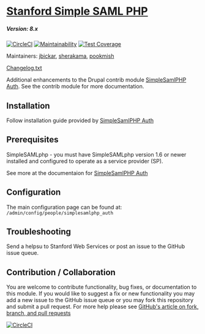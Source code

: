 # [Stanford Simple SAML PHP](https://github.com/SU-SWS/stanford_ssp)
##### Version: 8.x

[![CircleCI](https://circleci.com/gh/SU-SWS/stanford_ssp.svg?style=svg)](https://circleci.com/gh/SU-SWS/stanford_ssp)
[![Maintainability](https://api.codeclimate.com/v1/badges/d597c026202dc075d677/maintainability)](https://codeclimate.com/github/SU-SWS/stanford_ssp/maintainability)
[![Test Coverage](https://api.codeclimate.com/v1/badges/d597c026202dc075d677/test_coverage)](https://codeclimate.com/github/SU-SWS/stanford_ssp/test_coverage)

Maintainers: [jbickar](https://github.com/jbickar),  [sherakama](https://github.com/sherakama), [pookmish](https://github.com/pookmish)

[Changelog.txt](CHANGELOG.txt)

Additional enhancements to the Drupal contrib module [SimpleSamlPHP Auth](https://www.drupal.org/project/simplesamlphp_auth). See the contrib module for more documentation.

Installation
---

Follow installation guide provided by [SimpleSamlPHP Auth](https://www.drupal.org/project/simplesamlphp_auth)

Prerequisites
---

SimpleSAMLphp - you must have SimpleSAMLphp version 1.6 or newer installed and configured to operate as a service provider (SP).

See more at the documentaion for [SimpleSamlPHP Auth](https://www.drupal.org/project/simplesamlphp_auth)

Configuration
---

The main configuration page can be found at: `/admin/config/people/simplesamlphp_auth`

Troubleshooting
---

Send a helpsu to Stanford Web Services or post an issue to the GitHub issue queue.

Contribution / Collaboration
---

You are welcome to contribute functionality, bug fixes, or documentation to this module. If you would like to suggest a fix or new functionality you may add a new issue to the GitHub issue queue or you may fork this repository and submit a pull request. For more help please see [GitHub's article on fork, branch, and pull requests](https://help.github.com/articles/using-pull-requests)

[![CircleCI](https://circleci.com/gh/SU-SWS/stanford_ssp/tree/8.x-1.x.svg?style=svg)](https://circleci.com/gh/SU-SWS/stanford_ssp/tree/8.x-1.x)
